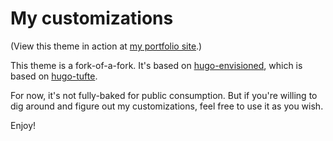 # My customizations

(View this theme in action at [my portfolio site](https://jsowder.github.io).)

This theme is a fork-of-a-fork. It's based on [hugo-envisioned](https://github.com/1danjordan/hugo-envisioned), which is based on [hugo-tufte](https://github.com/shawnohare/hugo-tufte).

For now, it's not fully-baked for public consumption. But if you're willing to dig around and figure out my customizations, feel free to use it as you wish. 

Enjoy!
